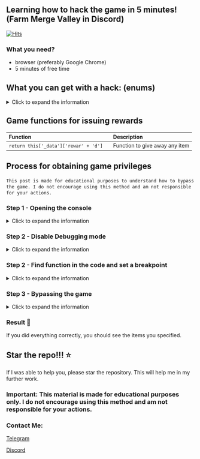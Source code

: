 ## Learning how to hack the game in 5 minutes! (Farm Merge Valley in Discord)
[![Hits](https://hits.sh/github.com/earluv/discord-farm-merge-valley-hack.svg)](https://hits.sh/github.com/earluv/discord-farm-merge-valley-hack/)
 
### What you need?
- browser (preferably Google Chrome)
- 5 minutes of free time 
 
 
## What you can get with a hack: (enums)
<details> 
  <summary>Click to expand the information</summary>
 
| Parameter |   Is reward   | Description                |
| :-------- | :------- | :------------------------- |
| `coins` | True | Yellow coins |
| `gems` | True | Purple gems |
| `crates` | True | Crates with items |
| `energy` | True | Energy for activities |
| `tickets` | True | Train tickets |
| `wheat`         | True      | Wheat                 |
| `egg`           | True      | Egg                   |
| `sunflower`     | True      | Sunflower             |
| `milk`          | True      | Milk                  |
| `sugarcane`     | True      | Sugarcane             |
| `bacon`         | True      | Bacon                 |
| `carrot`        | True      | Carrot                |
| `goatmilk`      | True      | Goat milk             |
| `soybeans`      | True      | Soybeans              |
| `wool`          | True      | Wool                  |
| `corn`          | True      | Corn                  |
| `fur`           | True      | Fur                   |
| `coffeebeans`   | True      | Coffee beans          |
| `tomato`        | True      | Tomato                |
| `avocado`       | True      | Avocado               |
| `truffle`       | True      | Truffle               |
</details>
 
## Game functions for issuing rewards
 
| Function |    | Description                               |
| :-------- | :----- |:------------------------------------------|
| `return this['_data']['rewar' + 'd']`      | | Function to give away any item       |

## Process for obtaining game privileges
```
This post is made for educational purposes to understand how to bypass the game. I do not encourage using this method and am not responsible for your actions.
```
 
### Step 1 - Opening the console
<details>
  <summary>Click to expand the information</summary>
 
1) Join any voice channel and start the activity
2) Open the browser console `(F12, Ctrl+Shift+I or Cmd+Opt+I)`
3) Go to the `Console` tab
4) Paste `Function.prototype.constructor = function(){}`
 
</details>
 
### Step 2 - Disable Debugging mode
<details>
  <summary>Click to expand the information</summary>
 
1) After pasted and pressed `Enter` click  on the triangle 
   ![find](images/v2_2_1.jpg)
</details>

### Step 2 - Find function in the code and set a breakpoint
<details>
  <summary>Click to expand the information</summary>
 
1) Find the file `main.js` and open it
 
   ![find](images/2_1.png)
## OLD STEP : 
2) Press `Ctrl+F` and search the function `return this['_data']['rewar' + 'd']`
   ![find](images/v2_3_2.jpg)
## NEW STEP : 
 2) Press `Ctrl+F` and search the function `return this['_data'][... + 'd']`
Now the function has been obfuscated so you need to find like `return this['_data'][_0x4ba038(0x9c5) + 'd'];`
Notice the + 'd' function that remains here.

3) Click to the left on the gray line to place a breakpoint
 
   ![find](images/v2_3_3.jpg)
 
</details>
 
### Step 3 - Bypassing the game
<details>
  <summary>Click to expand the information</summary>
 
1) Find any resource on the map
 
   ![find](images/3_1.png)
2) Click on it and you will see information in the `Scope` window
   ![find](images/3_2.jpg)
4) Click on the triangles where it says `this` and go to `reward`
   ![find](images/3_3.jpg)
5) ^ In the `amount` field, enter the value you want to issue, and in the `key` field, enter the resource name as indicated in the table above
6) Press 1 and then 2 in sequence
   ![find](images/3_4.jpg)
7) Watch as the items start being issued
 
   ![find](images/3_5.jpg)
</details>


### Result 🎉
 
If you did everything correctly, you should see the items you specified.
 
## Star the repo!!! ⭐
 
If I was able to help you, please star the repository. This will help me in my further work.
 
<h3> Important: This material is made for educational purposes only. I do not encourage using this method and am not responsible for your actions. </h3>
 
### Contact Me:
 
[Telegram](https://t.me/wooslow_dev)
 
[Discord](https://discord.gg/muk775Ndf4)
